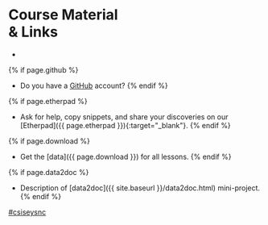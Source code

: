 # Course Material <br>& Links

-  

{% if page.github %}
- Do you have a [GitHub](https://www.github.com) account?
{% endif %}

{% if page.etherpad %}
- Ask for help, copy snippets, and share your discoveries on our [Etherpad]({{ page.etherpad }}){:target="_blank"}.
{% endif %}

{% if page.download %}
- Get the [data]({{ page.download }}) for all lessons.
{% endif %}

{% if page.data2doc %}
- Description of [data2doc]({{ site.baseurl }}/data2doc.html) mini-project.
{% endif %}

<a class="twitter-timeline" data-dnt="true" href="https://twitter.com/hashtag/csisesync" data-widget-id="755481646099492864" width="96%" data-chrome="noscrollbar">#csiseysnc</a>

<script>!function(d,s,id){var js,fjs=d.getElementsByTagName(s)[0],p=/^http:/.test(d.location)?'http':'https';if(!d.getElementById(id)){js=d.createElement(s);js.id=id;js.src=p+"://platform.twitter.com/widgets.js";fjs.parentNode.insertBefore(js,fjs);}}(document,"script","twitter-wjs");</script>

